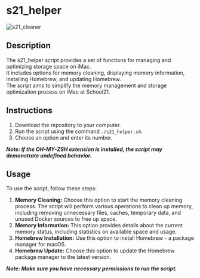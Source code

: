 # s21_helper

![s21_cleaner](https://content-7.foto.my.mail.ru/community/imperia.smexa/_groupsphoto/h-19126.jpg)

## Description

The s21_helper script provides a set of functions for managing and optimizing storage space on iMac.  
It includes options for memory cleaning, displaying memory information, installing Homebrew, and updating Homebrew.  
The script aims to simplify the memory management and storage optimization process on iMac at School21.  

## Instructions

1. Download the repository to your computer.
2. Run the script using the command `./s21_helper.sh`.
3. Choose an option and enter its number.

***Note: If the OH-MY-ZSH extension is installed, the script may demonstrate undefined behavior.***

## Usage

To use the script, follow these steps:

1. **Memory Cleaning:** Choose this option to start the memory cleaning process. The script will perform various operations to clean up memory, including removing unnecessary files, caches, temporary data, and unused Docker sources to free up space.
2. **Memory Information:** This option provides details about the current memory status, including statistics on available space and usage.
3. **Homebrew Installation:** Use this option to install Homebrew - a package manager for macOS.
4. **Homebrew Update:** Choose this option to update the Homebrew package manager to the latest version.

***Note: Make sure you have necessary permissions to run the script.***
